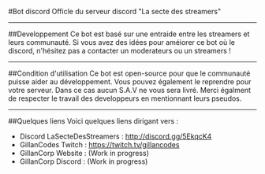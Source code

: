 #Bot discord Officle du serveur discord "La secte des streamers"

---

##Developpement
Ce bot est basé sur une entraide entre les streamers et leurs communauté. Si vous avez des idées pour améiorer ce bot où le discord, n'hésitez pas a contacter un moderateurs ou un streamers !

---

##Condition d'utilisation
Ce bot est open-source pour que le communauté puisse aider au développement. Vous pouvez également le reprendre pour votre serveur. Dans ce cas aucun S.A.V ne vous sera livré. Merci égalment de respecter le travail des developpeurs en mentionnant leurs pseudos.

---

##Quelques liens
Voici quelques liens dirigant vers :
- Discord LaSecteDesStreamers : http://discord.gg/5EkqcK4
- GillanCodes Twitch : https://twitch.tv/gillancodes
- GillanCorp Website : (Work in progress)
- GillanCorp Discord : (Work in progress)
